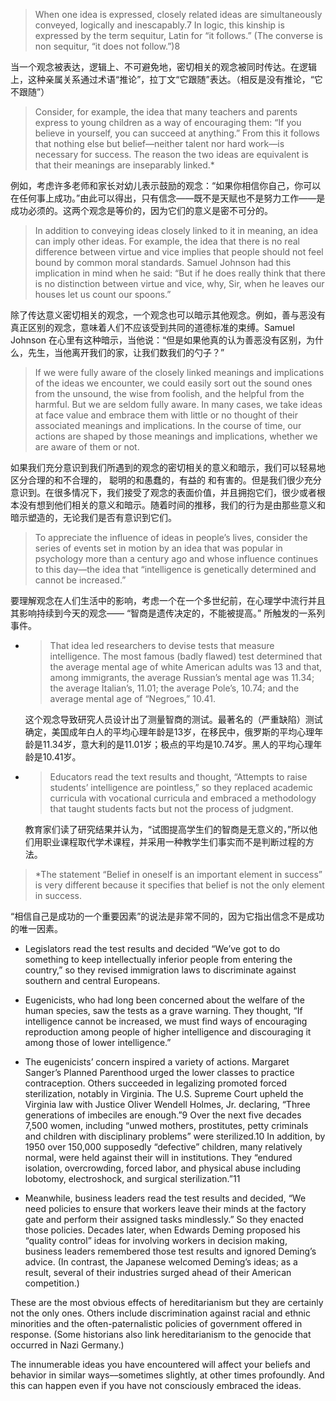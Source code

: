 > When one idea is expressed, closely related ideas are simultaneously conveyed, logically and inescapably.7 In logic, this kinship is expressed by the term sequitur, Latin for “it follows.” \(The converse is non sequitur, “it does not follow.”\)8

当一个观念被表达，逻辑上、不可避免地，密切相关的观念被同时传达。在逻辑上，这种亲属关系通过术语“推论”，拉丁文“它跟随”表达。（相反是没有推论，“它不跟随”）

> Consider, for example, the idea that many teachers and parents express to young children as a way of encouraging them: “If  you believe in yourself, you can succeed at anything.” From this it follows that nothing else but belief—neither talent nor hard  work—is necessary for success. The reason the two ideas are equivalent is that their meanings are inseparably linked.\*

例如，考虑许多老师和家长对幼儿表示鼓励的观念：“如果你相信你自己，你可以在任何事上成功。”由此可以得出，只有信念——既不是天赋也不是努力工作——是成功必须的。这两个观念是等价的，因为它们的意义是密不可分的。

> In addition to conveying ideas closely linked to it in meaning, an idea can imply other ideas. For example, the idea that there is  no real difference between virtue and vice implies that people should not feel bound by common moral standards. Samuel  Johnson had this implication in mind when he said: “But if he does really think that there is no distinction between virtue and  vice, why, Sir, when he leaves our houses let us count our spoons.”

除了传达意义密切相关的观念，一个观念也可以暗示其他观念。例如，善与恶没有真正区别的观念，意味着人们不应该受到共同的道德标准的束缚。Samuel Johnson 在心里有这种暗示，当他说：“但是如果他真的认为善恶没有区别，为什么，先生，当他离开我们的家，让我们数我们的勺子？”

> If we were fully aware of the closely linked meanings and implications of the ideas we encounter, we could easily sort out the  sound ones from the unsound,  the wise from foolish, and the helpful from the harmful. But we are seldom fully aware. In  many cases, we take ideas at face value and embrace them with little or no thought of their associated meanings and  implications. In the course of time, our actions are shaped by those meanings and implications, whether we are aware of them or not.

如果我们充分意识到我们所遇到的观念的密切相关的意义和暗示，我们可以轻易地区分合理的和不合理的， 聪明的和愚蠢的，有益的 和有害的。但是我们很少充分意识到。在很多情况下，我们接受了观念的表面价值，并且拥抱它们，很少或者根本没有想到他们相关的意义和暗示。随着时间的推移，我们的行为是由那些意义和暗示塑造的，无论我们是否有意识到它们。

> To appreciate the influence of ideas in people’s lives, consider the series of events set in motion by an idea that was popular in  psychology more than a century ago and whose influence continues to this day—the idea that “intelligence is genetically  determined and cannot be increased.”

要理解观念在人们生活中的影响，考虑一个在一个多世纪前，在心理学中流行并且其影响持续到今天的观念—— “智商是遗传决定的，不能被提高。” 所触发的一系列事件。

* > That idea led researchers to devise tests that measure intelligence. The most famous \(badly flawed\) test determined that the  average mental age of white American adults was 13 and that, among immigrants, the average Russian’s mental age was  11.34; the average Italian’s, 11.01; the average Pole’s, 10.74; and the average mental age of “Negroes,” 10.41.

  这个观念导致研究人员设计出了测量智商的测试。最著名的（严重缺陷）测试确定，美国成年白人的平均心理年龄是13岁，在移民中，俄罗斯的平均心理年龄是11.34岁，意大利的是11.01岁；极点的平均是10.74岁。黑人的平均心理年龄是10.41岁。

* > Educators read the text results and thought, “Attempts to raise students’ intelligence are pointless,” so they replaced academic  curricula with vocational curricula and embraced a methodology that taught students facts but not the process of judgment.

  教育家们读了研究结果并认为，“试图提高学生们的智商是无意义的，”所以他们用职业课程取代学术课程，并采用一种教学生们事实而不是判断过程的方法。


> \*The statement “Belief in oneself is an important element in success” is very different because it specifies that belief is not the only element in success.

“相信自己是成功的一个重要因素”的说法是非常不同的，因为它指出信念不是成功的唯一因素。

* Legislators read the test results and decided “We’ve got to do something to keep intellectually inferior people from entering the country,” so they revised immigration laws to discriminate against southern and central Europeans.

* Eugenicists, who had long been concerned about the welfare of the human species, saw the tests as a grave warning. They  thought, “If intelligence cannot be increased, we must find ways of encouraging reproduction among people of higher  intelligence and discouraging it among those of lower intelligence.”

* The eugenicists’ concern inspired a variety of actions. Margaret Sanger’s Planned Parenthood urged the lower classes to  practice contraception. Others succeeded in legalizing promoted forced sterilization, notably in Virginia. The U.S. Supreme  Court upheld the Virginia law with Justice Oliver Wendell Holmes, Jr. declaring, “Three generations of imbeciles are enough.”9  Over the next five decades 7,500 women, including “unwed mothers, prostitutes, petty criminals and children with disciplinary  problems” were sterilized.10 In addition, by 1950 over 150,000 supposedly “defective” children, many relatively normal, were  held against their will in institutions. They “endured isolation, overcrowding, forced labor, and physical abuse including  lobotomy, electroshock, and surgical sterilization.”11

* Meanwhile, business leaders read the test results and decided, “We need policies to ensure that workers leave their minds at  the factory gate and perform their assigned tasks mindlessly.” So they enacted those policies. Decades later, when Edwards   Deming proposed his “quality control” ideas for involving workers in decision making, business leaders remembered those test  results and ignored Deming’s advice. \(In contrast, the Japanese welcomed Deming’s ideas; as a result, several of their  industries surged ahead of their American competition.\)


These are the most obvious effects of hereditarianism but they are certainly not the only ones. Others include discrimination  against racial and ethnic minorities and the often-paternalistic policies of government offered in response. \(Some historians  also link hereditarianism to the genocide that occurred in Nazi Germany.\)

The innumerable ideas you have encountered will affect your beliefs and behavior in similar ways––sometimes slightly, at other  times profoundly. And this can happen even if you have not consciously embraced the ideas.

